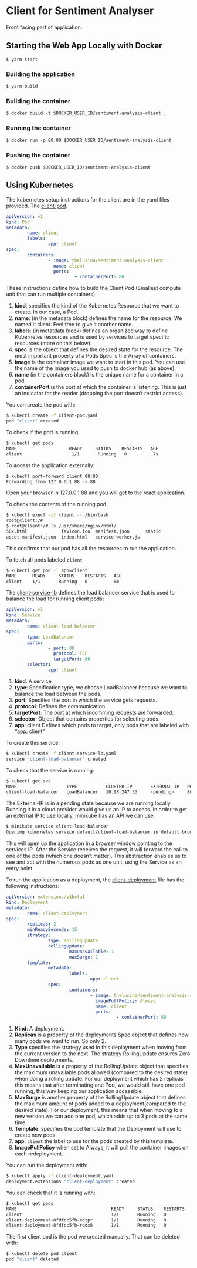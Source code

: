 # Client for Sentiment Analyser

Front facing part of application.

## Starting the Web App Locally with Docker

`$ yarn start`

### Building the application

`$ yarn build`

### Building the container

`$ docker build -t $DOCKER_USER_ID/sentiment-analysis-client .`

### Running the container

`$ docker run -p 80:80 $DOCKER_USER_ID/sentiment-analysis-client`

### Pushing the container

`$ docker push $DOCKER_USER_ID/sentiment-analysis-client`

## Using Kubernetes

The kubernetes setup instructions for the client are in the yaml files provided. The [client-pod](./client-pod.yaml).

```yaml
apiVersion: v1
kind: Pod
metadata:
        name: client
        labels:
                app: client
spec:
        containers:
                - image: thelusina/sentiment-analysis-client
                  name: client
                  ports:
                          - containerPort: 80

```

These instructions define how to build the Client Pod (Smallest compute unit that can run multiple containers).

1. __kind__: specifies the kind of the Kubernetes Resource that we want to create. In our case, a Pod.
2. __name__: (in the metadata block) defines the name for the resource. We named it client. Feel free to give it another name.
3. __labels__: (in metatdata block) defines an organized way to define Kubernetes resources and is used by services to target specific resources (more on this below).
4. __spec__ is the object that defines the desired state for the resource. The most important property of a Pods Spec is the Array of containers.
5. __image__ is the container image we want to start in this pod. You can use the name of the image you used to push to docker hub (as above).
6. __name__ (in the containers block) is the unique name for a container in a pod.
7. __containerPort__:is the port at which the container is listening. This is just an indicator for the reader (dropping the port doesn’t restrict access).

You can create the pod with:

```bash
$ kubectl create -f client-pod.yaml
pod "client" created
```

To check if the pod is running:

```bash
$ kubectl get pods
NAME                    READY     STATUS    RESTARTS   AGE
client                   1/1       Running   0          7s
```

To access the application externally:

```bash
$ kubectl port-forward client 88:80
Forwarding from 127.0.0.1:88 -> 80
```

Open your browser in 127.0.0.1:88 and you will get to the react application.

To check the contents of the running pod

```bash
$ kubectl exect -it client -- /bin/bash
root@client:/#
$ root@client:/# ls /usr/share/nginx/html/
50x.html             favicon.ico  manifest.json      static
asset-manifest.json  index.html   service-worker.js
```

This confirms that our pod has all the resources to run the application.

To fetch all pods labeled `client`

```bash
$ kubectl get pod -l app=client
NAME      READY     STATUS    RESTARTS   AGE
client    1/1       Running   0          8m
```

The [client-service-lb](./client-service-lb.yaml) defines the load balancer service that is used to balance the load for running client pods:

```yaml
apiVersion: v1
kind: Service
metadata:
        name: client-load-balancer
spec:
        type: LoadBalancer
        ports:
                - port: 80
                  protocol: TCP
                  targetPort: 80
        selector:
                app: client

```

1. __kind__: A service.
2. __type__: Specification type, we choose LoadBalancer because we want to balance the load between the pods.
3. __port__: Specifies the port in which the service gets requests.
4. __protocol__: Defines the communication.
5. __targetPort__: The port at which incomming requests are forwarded.
6. __selector__: Object that contains properties for selecting pods.
7. __app__: client Defines which pods to target, only pods that are labeled with “app: client”

To create this service:

```bash
$ kubectl create -f client-service-lb.yaml
service "client-load-balancer" created
```

To check that the service is running:

```bash
$ kubectl get svc
NAME                   TYPE           CLUSTER-IP       EXTERNAL-IP   PORT(S)        AGE
client-load-balancer   LoadBalancer   10.98.247.33     <pending>     80:30481/TCP   7m
```

The External-IP is in a pending state because we are running locally. Running it in a cloud provider would give us an IP to access. In order to get an external IP to use locally, minikube has an API we can use:

```bash
$ minikube service client-load-balancer
Opening kubernetes service default/client-load-balancer in default browser...
```

This will open up the application in a browser window pointing to the services IP. After the Service receives the request, it will forward the call to one of the pods (which one doesn’t matter). This abstraction enables us to see and act with the numerous pods as one unit, using the Service as an entry point.

To run the application as a deployment, the [client-deployment](./client-deployment.yaml) file has the following instructions:

```yaml
apiVersion: extensions/v1beta1
kind: Deployment
metadata:
        name: client-deployment
spec:
        replicas: 2
        minReadySeconds: 15
        strategy:
                type: RollingUpdate
                rollingUpdate:
                        maxUnavailable: 1
                        maxSurge: 1
        template:
                metadata:
                        labels:
                                app: client
                spec:
                        containers:
                                - image: thelusina/sentiment-analysis-client
                                  imagePullPolicy: Always
                                  name: client
                                  ports:
                                          - containerPort: 80


```

1. __Kind__: A deployment.
2. __Replicas__ is a property of the deployments Spec object that defines how many pods we want to run. So only 2.
3. __Type__ specifies the strategy used in this deployment when moving from the current version to the next. The strategy RollingUpdate ensures Zero Downtime deployments.
4. __MaxUnavailable__ is a property of the RollingUpdate object that specifies the maximum unavailable pods allowed (compared to the desired state) when doing a rolling update. For our deployment which has 2 replicas this means that after terminating one Pod, we would still have one pod running, this way keeping our application accessible.
5. __MaxSurge__ is another property of the RollingUpdate object that defines the maximum amount of pods added to a deployment(compared to the desired state). For our deployment, this means that when moving to a new version we can add one pod, which adds up to 3 pods at the same time.
6. __Template__: specifies the pod template that the Deployment will use to create new pods
7. __app__: `client` the label to use for the pods created by this template.
8. __ImagePullPolicy__ when set to Always, it will pull the container images on each redeployment.

You can run the deployment with:

```bash
$ kubectl apply -f client-deployment.yaml
deployment.extensions "client-deployment" created
```

You can check that it is running with:

```bash
$ kubectl get pods
NAME                                    READY     STATUS    RESTARTS   AGE
client                                  1/1       Running   0          24m
client-deployment-8fdfcc5fb-ndzpr       1/1       Running   0          24s
client-deployment-8fdfcc5fb-rqdx8       1/1       Running   0          24s
```

The first client pod is the pod we created manually. That can be deleted with:

``` bash
$ kubectl delete pod client
pod "client" deleted
```